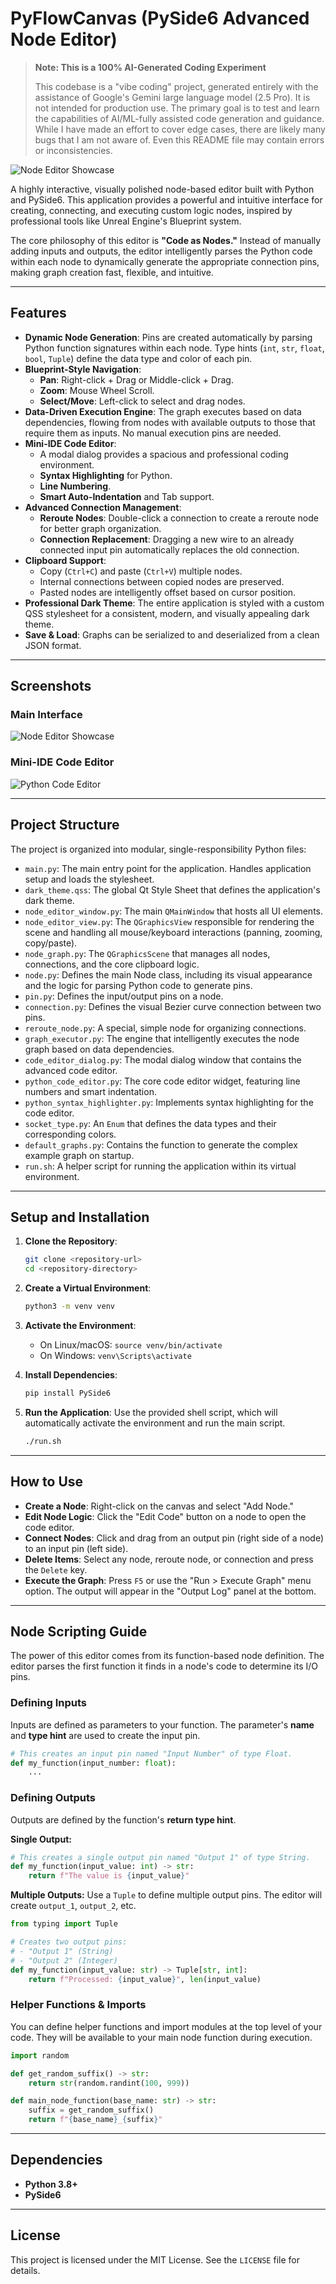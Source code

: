 # PyFlowCanvas (PySide6 Advanced Node Editor)

> **Note: This is a 100% AI-Generated Coding Experiment**
>
> This codebase is a "vibe coding" project, generated entirely with the assistance of Google's Gemini large language model (2.5 Pro). It is not intended for production use. The primary goal is to test and learn the capabilities of AI/ML-fully assisted code generation and guidance. While I have made an effort to cover edge cases, there are likely many bugs that I am not aware of. Even this README file may contain errors or inconsistencies.


![Node Editor Showcase](images/gui.png)

A highly interactive, visually polished node-based editor built with Python and PySide6. This application provides a powerful and intuitive interface for creating, connecting, and executing custom logic nodes, inspired by professional tools like Unreal Engine's Blueprint system.

The core philosophy of this editor is **"Code as Nodes."** Instead of manually adding inputs and outputs, the editor intelligently parses the Python code within each node to dynamically generate the appropriate connection pins, making graph creation fast, flexible, and intuitive.

---

## Features

* **Dynamic Node Generation**: Pins are created automatically by parsing Python function signatures within each node. Type hints (`int`, `str`, `float`, `bool`, `Tuple`) define the data type and color of each pin.
* **Blueprint-Style Navigation**:
    * **Pan**: Right-click + Drag or Middle-click + Drag.
    * **Zoom**: Mouse Wheel Scroll.
    * **Select/Move**: Left-click to select and drag nodes.
* **Data-Driven Execution Engine**: The graph executes based on data dependencies, flowing from nodes with available outputs to those that require them as inputs. No manual execution pins are needed.
* **Mini-IDE Code Editor**:
    * A modal dialog provides a spacious and professional coding environment.
    * **Syntax Highlighting** for Python.
    * **Line Numbering**.
    * **Smart Auto-Indentation** and Tab support.
* **Advanced Connection Management**:
    * **Reroute Nodes**: Double-click a connection to create a reroute node for better graph organization.
    * **Connection Replacement**: Dragging a new wire to an already connected input pin automatically replaces the old connection.
* **Clipboard Support**:
    * Copy (`Ctrl+C`) and paste (`Ctrl+V`) multiple nodes.
    * Internal connections between copied nodes are preserved.
    * Pasted nodes are intelligently offset based on cursor position.
* **Professional Dark Theme**: The entire application is styled with a custom QSS stylesheet for a consistent, modern, and visually appealing dark theme.
* **Save & Load**: Graphs can be serialized to and deserialized from a clean JSON format.

---

## Screenshots

### Main Interface
![Node Editor Showcase](images/text_adventure_graph.png)

### Mini-IDE Code Editor
![Python Code Editor](images/python_editor.png)

---

## Project Structure

The project is organized into modular, single-responsibility Python files:

* `main.py`: The main entry point for the application. Handles application setup and loads the stylesheet.
* `dark_theme.qss`: The global Qt Style Sheet that defines the application's dark theme.
* `node_editor_window.py`: The main `QMainWindow` that hosts all UI elements.
* `node_editor_view.py`: The `QGraphicsView` responsible for rendering the scene and handling all mouse/keyboard interactions (panning, zooming, copy/paste).
* `node_graph.py`: The `QGraphicsScene` that manages all nodes, connections, and the core clipboard logic.
* `node.py`: Defines the main Node class, including its visual appearance and the logic for parsing Python code to generate pins.
* `pin.py`: Defines the input/output pins on a node.
* `connection.py`: Defines the visual Bezier curve connection between two pins.
* `reroute_node.py`: A special, simple node for organizing connections.
* `graph_executor.py`: The engine that intelligently executes the node graph based on data dependencies.
* `code_editor_dialog.py`: The modal dialog window that contains the advanced code editor.
* `python_code_editor.py`: The core code editor widget, featuring line numbers and smart indentation.
* `python_syntax_highlighter.py`: Implements syntax highlighting for the code editor.
* `socket_type.py`: An `Enum` that defines the data types and their corresponding colors.
* `default_graphs.py`: Contains the function to generate the complex example graph on startup.
* `run.sh`: A helper script for running the application within its virtual environment.

---

## Setup and Installation

1.  **Clone the Repository**:
    ```bash
    git clone <repository-url>
    cd <repository-directory>
    ```

2.  **Create a Virtual Environment**:
    ```bash
    python3 -m venv venv
    ```

3.  **Activate the Environment**:
    * On Linux/macOS: `source venv/bin/activate`
    * On Windows: `venv\Scripts\activate`

4.  **Install Dependencies**:
    ```bash
    pip install PySide6
    ```

5.  **Run the Application**:
    Use the provided shell script, which will automatically activate the environment and run the main script.
    ```bash
    ./run.sh
    ```

---

## How to Use

* **Create a Node**: Right-click on the canvas and select "Add Node."
* **Edit Node Logic**: Click the "Edit Code" button on a node to open the code editor.
* **Connect Nodes**: Click and drag from an output pin (right side of a node) to an input pin (left side).
* **Delete Items**: Select any node, reroute node, or connection and press the `Delete` key.
* **Execute the Graph**: Press `F5` or use the "Run > Execute Graph" menu option. The output will appear in the "Output Log" panel at the bottom.

---

## Node Scripting Guide

The power of this editor comes from its function-based node definition. The editor parses the first function it finds in a node's code to determine its I/O pins.

### Defining Inputs
Inputs are defined as parameters to your function. The parameter's **name** and **type hint** are used to create the input pin.

```python
# This creates an input pin named "Input Number" of type Float.
def my_function(input_number: float):
    ...
```

### Defining Outputs
Outputs are defined by the function's **return type hint**.

**Single Output:**
```python
# This creates a single output pin named "Output 1" of type String.
def my_function(input_value: int) -> str:
    return f"The value is {input_value}"
```

**Multiple Outputs:**
Use a `Tuple` to define multiple output pins. The editor will create `output_1`, `output_2`, etc.

```python
from typing import Tuple

# Creates two output pins:
# - "Output 1" (String)
# - "Output 2" (Integer)
def my_function(input_value: str) -> Tuple[str, int]:
    return f"Processed: {input_value}", len(input_value)
```

### Helper Functions & Imports
You can define helper functions and import modules at the top level of your code. They will be available to your main node function during execution.

```python
import random

def get_random_suffix() -> str:
    return str(random.randint(100, 999))

def main_node_function(base_name: str) -> str:
    suffix = get_random_suffix()
    return f"{base_name}_{suffix}"
```

---

## Dependencies

* **Python 3.8+**
* **PySide6**

---

## License

This project is licensed under the MIT License. See the `LICENSE` file for details.
